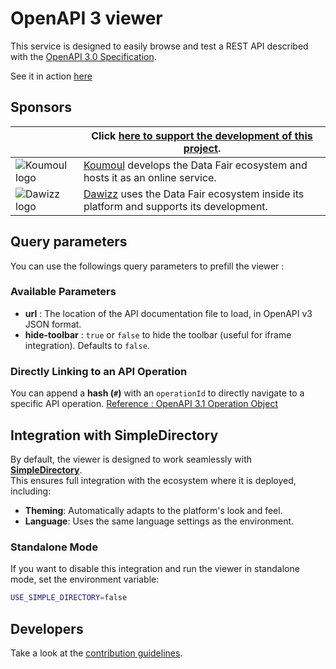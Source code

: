 # OpenAPI 3 viewer

This service is designed to easily browse and test a REST API described with the [OpenAPI 3.0 Specification](https://github.com/OAI/OpenAPI-Specification).

See it in action [here](https://koumoul.com/openapi-viewer/)

## Sponsors

| | Click [here to support the development of this project](https://github.com/sponsors/koumoul-dev). |
|-|-|
| ![Koumoul logo](https://koumoul.com/static/logo-slogan.png) | [Koumoul](https://koumoul.com) develops the Data Fair ecosystem and hosts it as an online service. |
| ![Dawizz logo](https://dawizz.fr/logo-Dawizz-all-about-your-data-home.png) | [Dawizz](https://dawizz.fr) uses the Data Fair ecosystem inside its platform and supports its development. |

## Query parameters

You can use the followings query parameters to prefill the viewer :

### Available Parameters

- **url** : The location of the API documentation file to load, in OpenAPI v3 JSON format.
- **hide-toolbar** : `true` or `false` to hide the toolbar (useful for iframe integration). Defaults to `false`.

### Directly Linking to an API Operation

You can append a **hash (`#`)** with an `operationId` to directly navigate to a specific API operation. [Reference : OpenAPI 3.1 Operation Object](https://spec.openapis.org/oas/v3.1.0#operation-object)

## Integration with SimpleDirectory

By default, the viewer is designed to work seamlessly with **[SimpleDirectory](https://github.com/data-fair/simple-directory)**.  
This ensures full integration with the ecosystem where it is deployed, including:

- **Theming**: Automatically adapts to the platform's look and feel.
- **Language**: Uses the same language settings as the environment.

### Standalone Mode

If you want to disable this integration and run the viewer in standalone mode, set the environment variable:

```bash
USE_SIMPLE_DIRECTORY=false
```

## Developers

Take a look at the [contribution guidelines](./CONTRIBUTING.md).
